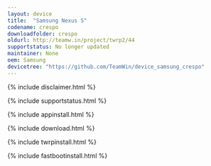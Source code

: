 ```yaml
---
layout: device
title:  "Samsung Nexus S"
codename: crespo
downloadfolder: crespo
oldurl: http://teamw.in/project/twrp2/44
supportstatus: No longer updated
maintainer: None
oem: Samsung
devicetree: "https://github.com/TeamWin/device_samsung_crespo"
---
```


{% include disclaimer.html %}

{% include supportstatus.html %}

{% include appinstall.html %}

{% include download.html %}

{% include twrpinstall.html %}

{% include fastbootinstall.html %}
